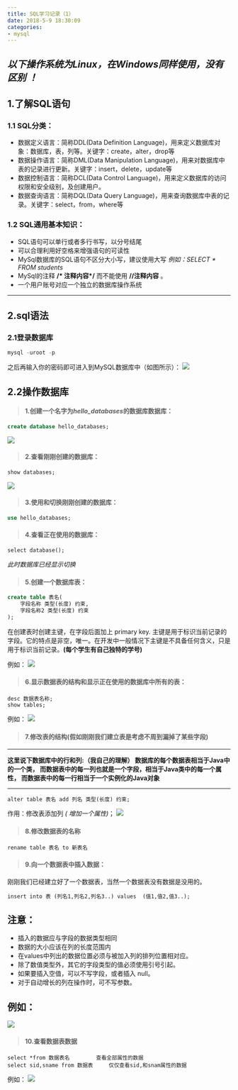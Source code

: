 ```yaml
---
title: SQL学习记录（1）
date: 2018-5-9 18:30:09
categories:
- mysql
---
```

*以下操作系统为Linux，在Windows同样使用，没有区别 ！*
---
## 1.了解SQL语句
### 1.1 SQL分类：
* 数据定义语言：简称DDL(Data Definition Language)，用来定义数据库对象：数据库，表，列等。关键字：create，alter，drop等 
* 数据操作语言：简称DML(Data Manipulation Language)，用来对数据库中表的记录进行更新。关键字：insert，delete，update等
* 数据控制语言：简称DCL(Data Control Language)，用来定义数据库的访问权限和安全级别，及创建用户。
* 数据查询语言：简称DQL(Data Query Language)，用来查询数据库中表的记录。关键字：select，from，where等

### 1.2 SQL通用基本知识：
* SQL语句可以单行或者多行书写，以分号结尾
* 可以合理利用好空格来增强语句的可读性
* MySql数据库的SQL语句不区分大小写，建议使用大写 *例如：SELECT * FROM students*
* MySql的注释 __/* 注释内容*/__ 而不能使用 __//注释内容__ 。
* 一个用户账号对应一个独立的数据库操作系统
-----------------------------------------------
## 2.sql语法
### 2.1登录数据库
```sql
mysql -uroot -p
```
之后再输入你的密码即可进入到MySQL数据库中（如图所示）：
![](http://p8i28834i.bkt.clouddn.com/%E7%99%BB%E5%BD%95%E5%9B%BE%E7%89%87.png)

## 2.2操作数据库
>#### 1.创建一个名字为*hello_databases*的数据库数据库：
```sql
create database hello_databases;
```
![](http://p8i28834i.bkt.clouddn.com/1.png)
>#### 2.查看刚刚创建的数据库：
```sql
show databases;
```
![](http://p8i28834i.bkt.clouddn.com/2.png)
>#### 3.使用和切换刚刚创建的数据库：
```sql
use hello_databases;
```
>#### 4.查看正在使用的数据库：
```
select database();
```
*此时数据库已经显示切换*
>#### 5.创建一个数据库表：
```sql
create table 表名(
    字段名称 类型(长度) 约束,
    字段名称2 类型(长度) 约束
);
```
在创建表时创建主键，在字段后面加上  primary key.
主键是用于标识当前记录的字段。它的特点是非空，唯一。在开发中一般情况下主键是不具备任何含义，只是用于标识当前记录。__(每个学生有自己独特的学号)__

例如：
![](http://p8i28834i.bkt.clouddn.com/%E5%88%9B%E5%BB%BA%E6%95%B0%E6%8D%AE%E5%BA%93.png)

>#### 6.显示数据表的结构和显示正在使用的数据库中所有的表：
```
desc 数据表名称;
show tables;
```
例如：
![](http://p8i28834i.bkt.clouddn.com/desc%E5%92%8Cselecttables.png)
>#### 7.修改表的结构(假如刚刚我们建立表是考虑不周到漏掉了某些字段)
---
__这里说下数据库中的行和列:（我自己的理解）
数据库的每个数据表相当于Java中的一个类，
而数据表中的每一列也就是一个字段，相当于Java类中的每一个属性，
而数据表中的每一行相当于一个实例化的Java对象__

---
```
alter table 表名 add 列名 类型(长度) 约束;	
```
作用：修改表添加列 *( 增加一个属性)*；
![](http://p8i28834i.bkt.clouddn.com/alter%E5%A2%9E%E5%8A%A0%E5%B1%9E%E6%80%A7.png)

>#### 8.修改数据表的名称
```
rename table 表名 to 新表名
```
>#### 9.向一个数据表中插入数据：
刚刚我们已经建立好了一个数据表，当然一个数据表没有数据是没用的。
```
insert into 表 (列名1,列名2,列名3..) values  (值1,值2,值3..); 
```
注意：
---
+ 插入的数据应与字段的数据类型相同
+ 数据的大小应该在列的长度范围内
+ 在values中列出的数据位置必须与被加入列的排列位置相对应。
+ 除了数值类型外，其它的字段类型的值必须使用引号引起。
+ 如果要插入空值，可以不写字段，或者插入 null。		
+ 对于自动增长的列在操作时，可不写参数。

例如：
---
![](http://p8i28834i.bkt.clouddn.com/%E6%8F%92%E5%85%A5%E6%95%B0%E6%8D%AE.png)
>#### 10.查看数据表数据
```
select *from 数据表名　　　　　查看全部属性的数据
select sid,sname from 数据表　　　仅仅查看sid,和snam属性的数据
```
例如：
![](http://p8i28834i.bkt.clouddn.com/%E6%9F%A5%E7%9C%8B%E6%95%B0%E6%8D%AE%E5%BA%93.png)

